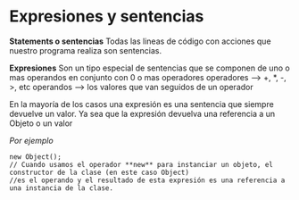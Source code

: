 # Expresiones y sentencias

**Statements o sentencias**
Todas las lineas de código con acciones que nuestro programa realiza son sentencias.

**Expresiones**
Son un tipo especial de sentencias que se componen de uno o mas operandos en conjunto con 0 o mas operadores
operadores --> +, *, -, >, etc
operandos --> los valores que van seguidos de un operador

En la mayoría de los casos una expresión es una sentencia que siempre devuelve un valor. Ya sea que la 
expresión devuelva una referencia a un Objeto o un valor

*Por ejemplo*
```
new Object();
// Cuando usamos el operador **new** para instanciar un objeto, el constructor de la clase (en este caso Object)
//es el operando y el resultado de esta expresión es una referencia a una instancia de la clase.
```